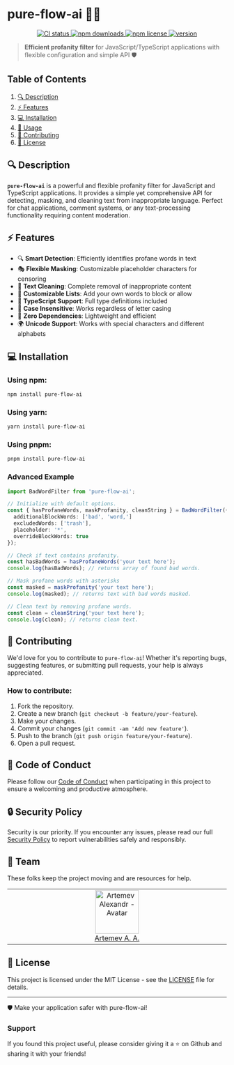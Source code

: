 # pure-flow-ai 🚫✨

<p align="center">
	<a href="https://github.com/Zilero232/pure-flow-ai">
    	<img src="https://img.shields.io/github/actions/workflow/status/Zilero232/pure-flow-ai/integrate.yaml?label=CI&logo=GitHub" alt="CI status">
  	</a>
	<a href="https://www.npmjs.com/package/pure-flow-ai">
    	<img src="https://img.shields.io/npm/dm/pure-flow-ai?logo=NPM" alt="npm downloads">
  	</a>
	<a href="https://github.com/Zilero232/pure-flow-ai">
    	<img src="https://img.shields.io/npm/l/pure-flow-ai" alt="npm license">
  	</a>
	<a href="https://github.com/Zilero232/pure-flow-ai">
    	<img src="https://img.shields.io/npm/v/pure-flow-ai?label=version" alt="version">
  	</a>
</p>

> **Efficient profanity filter** for JavaScript/TypeScript applications with flexible configuration and simple API 🛡️

## Table of Contents

1. [🔍 Description](#-description)
2. [⚡ Features](#-features)
3. [💻 Installation](#-installation)
4. [🚀 Usage](#-usage)
7. [🤝 Contributing](#-contributing)
8. [📄 License](#-license)

## 🔍 Description

**`pure-flow-ai`** is a powerful and flexible profanity filter for JavaScript and TypeScript applications. It provides a simple yet comprehensive API for detecting, masking, and cleaning text from inappropriate language. Perfect for chat applications, comment systems, or any text-processing functionality requiring content moderation.

## ⚡ Features

- 🔍 **Smart Detection**: Efficiently identifies profane words in text
- 🎭 **Flexible Masking**: Customizable placeholder characters for censoring
- 🧹 **Text Cleaning**: Complete removal of inappropriate content
- 📝 **Customizable Lists**: Add your own words to block or allow
- 💪 **TypeScript Support**: Full type definitions included
- 🔄 **Case Insensitive**: Works regardless of letter casing
- 🎯 **Zero Dependencies**: Lightweight and efficient
- 🌍 **Unicode Support**: Works with special characters and different alphabets

## 💻 Installation

### Using npm:

```bash
npm install pure-flow-ai
```

### Using yarn:

```bash
yarn install pure-flow-ai
```

### Using pnpm:

```bash
pnpm install pure-flow-ai
```

### Advanced Example

```typescript
import BadWordFilter from 'pure-flow-ai';

// Initialize with default options.
const { hasProfaneWords, maskProfanity, cleanString } = BadWordFilter({
  additionalBlockWords: ['bad', 'word,']
  excludedWords: ['trash'],
  placeholder: '*',
  overrideBlockWords: true
});

// Check if text contains profanity.
const hasBadWords = hasProfaneWords('your text here');
console.log(hasBadWords); // returns array of found bad words.

// Mask profane words with asterisks
const masked = maskProfanity('your text here');
console.log(masked); // returns text with bad words masked.

// Clean text by removing profane words.
const clean = cleanString('your text here');
console.log(clean); // returns clean text.
```

## 🤝 Contributing

We'd love for you to contribute to `pure-flow-ai`! Whether it's reporting bugs, suggesting features, or submitting pull requests, your help is always appreciated.

### How to contribute:

1. Fork the repository.
2. Create a new branch (`git checkout -b feature/your-feature`).
3. Make your changes.
4. Commit your changes (`git commit -am 'Add new feature'`).
5. Push to the branch (`git push origin feature/your-feature`).
6. Open a pull request.

## 📜 Code of Conduct

Please follow our [Code of Conduct](CODE_OF_CONDUCT.md) when participating in this project to ensure a welcoming and productive atmosphere.

## 🔒 Security Policy

Security is our priority. If you encounter any issues, please read our full [Security Policy](SECURITY.md) to report vulnerabilities safely and responsibly.

## 👥 Team

These folks keep the project moving and are resources for help.

<table>
  <tbody>
    <tr>
      <td align="center" valign="top" width="11%">
        <a href="https://career.habr.com/zilero">
          <img src="https://avatars.githubusercontent.com/u/68345676?s=400&u=eb7df22c29a8aca48def78ec54a7526601c9fd8f&v=4" width="100" height="100" alt="Artemev Alexandr - Avatar">
          <br />
          Artemev A. A.
        </a>
      </td>
    </tr>
  </tbody>
</table>

## 📄 License

This project is licensed under the MIT License - see the [LICENSE](LICENSE) file for details.

---

🛡️ Make your application safer with pure-flow-ai!

### Support

If you found this project useful, please consider giving it a ⭐️ on Github and sharing it with your friends!
